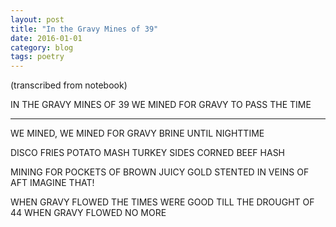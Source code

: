 ```yaml
---
layout: post
title: "In the Gravy Mines of 39"
date: 2016-01-01
category: blog
tags: poetry
---
```


(transcribed from notebook)

IN THE GRAVY MINES OF 39
WE MINED FOR GRAVY TO PASS THE TIME

-----------

WE MINED, WE MINED FOR GRAVY BRINE
      UNTIL NIGHTTIME

DISCO FRIES
POTATO MASH
TURKEY SIDES
CORNED BEEF HASH

MINING FOR POCKETS
OF BROWN JUICY GOLD
STENTED IN VEINS OF AFT
IMAGINE THAT!

WHEN GRAVY FLOWED THE TIMES WERE GOOD
TILL THE DROUGHT OF 44
WHEN GRAVY FLOWED NO MORE
